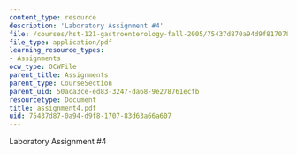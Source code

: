 ```yaml
---
content_type: resource
description: 'Laboratory Assignment #4'
file: /courses/hst-121-gastroenterology-fall-2005/75437d870a94d9f8170783d63a66a607_assignment4.pdf
file_type: application/pdf
learning_resource_types:
- Assignments
ocw_type: OCWFile
parent_title: Assignments
parent_type: CourseSection
parent_uid: 50aca3ce-ed83-3247-da68-9e278761ecfb
resourcetype: Document
title: assignment4.pdf
uid: 75437d87-0a94-d9f8-1707-83d63a66a607
---
```

Laboratory Assignment #4

